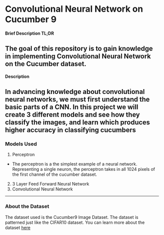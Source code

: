 # Convolutional Neural Network on Cucumber 9

#### Brief Description TL;DR
The goal of this repository is to gain knowledge in implementing Convolutional Neural Network on the Cucumber dataset.
---
#### Description
In advancing knowledge about convolutional neural networks, we must first understand the basic parts of a CNN. In this project we will create 3 different models and see how they classify the images, and learn which produces higher accuracy in classifying cucumbers
---
### Models Used
1. Perceptron

- The perceptron is a the simplest example of a neural network. Representing a single neuron, the perceptron takes in all 1024 pixels of the first channel of the cucumber dataset.

2. 3 Layer Feed Forward Neural Network
3. Convolutional Neural Network
---
### About the Dataset
The dataset used is the Cucumber9 Image Dataset. The dataset is patterned just like the CIFAR10 dataset. You can learn more about the dataset <a href="">here</a>

